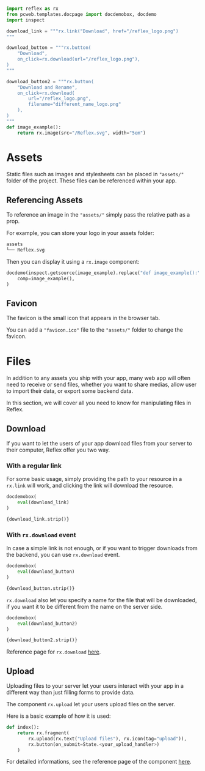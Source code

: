 ```python exec

import reflex as rx
from pcweb.templates.docpage import docdemobox, docdemo
import inspect

download_link = """rx.link("Download", href="/reflex_logo.png")
"""

download_button = """rx.button(
    "Download", 
    on_click=rx.download(url="/reflex_logo.png"),
)
"""

download_button2 = """rx.button(
    "Download and Rename", 
    on_click=rx.download(
        url="/reflex_logo.png", 
        filename="different_name_logo.png"
    ),
)
"""
def image_example():
    return rx.image(src="/Reflex.svg", width="5em")
```

# Assets

Static files such as images and stylesheets can be placed in `"assets/"` folder of the project. These files can be referenced within your app.

## Referencing Assets

To reference an image in the `"assets/"` simply pass the relative path as a prop.

For example, you can store your logo in your assets folder:
```bash
assets
└── Reflex.svg
```

Then you can display it using a `rx.image` component:

```python eval
docdemo(inspect.getsource(image_example).replace("def image_example():", "").replace("return ", ""),
    comp=image_example(),
)
```

## Favicon

The favicon is the small icon that appears in the browser tab.

You can add a `"favicon.ico"` file to the `"assets/"` folder to change the favicon.

# Files

In addition to any assets you ship with your app, many web app will often need to receive or send files, whether you want to share medias, allow user to import their data, or export some backend data.

In this section, we will cover all you need to know for manipulating files in Reflex.

## Download

If you want to let the users of your app download files from your server to their computer, Reflex offer you two way.

### With a regular link

For some basic usage, simply providing the path to your resource in a `rx.link` will work, and clicking the link will download the resource.

```python eval
docdemobox(
    eval(download_link)
)
```

```python
{download_link.strip()}
```

### With `rx.download` event

In case a simple link is not enough, or if you want to trigger downloads from the backend, you can use `rx.download` event.

```python eval
docdemobox(
    eval(download_button)
)
```

```python
{download_button.strip()}
```

`rx.download` also let you specify a name for the file that will be downloaded, if you want it to be different from the name on the server side.

```python eval
docdemobox(
    eval(download_button2)
)
```

```python
{download_button2.strip()}
```

Reference page for `rx.download` [here]({"/docs/api-reference/special-events"}).

## Upload

Uploading files to your server let your users interact with your app in a different way than just filling forms to provide data.

The component `rx.upload` let your users upload files on the server.

Here is a basic example of how it is used:
```python
def index():
    return rx.fragment(
        rx.upload(rx.text("Upload files"), rx.icon(tag="upload")),
        rx.button(on_submit=State.<your_upload_handler>)
    )
```

For detailed informations, see the reference page of the component [here](/docs/library/forms/upload).



